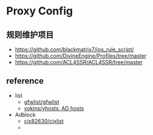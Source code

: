 # Proxy Config

## 规则维护项目

- <https://github.com/blackmatrix7/ios_rule_script/>
- <https://github.com/DivineEngine/Profiles/tree/master>
- <https://github.com/ACL4SSR/ACL4SSR/tree/master>



## reference

- list
    - [gfwlist/gfwlist](https://github.com/gfwlist/gfwlist)
    - [vokins/yhosts: AD hosts](https://github.com/vokins/yhosts)
- Adblock
    - [cjx82630/cjxlist](https://github.com/cjx82630/cjxlist)
    - 